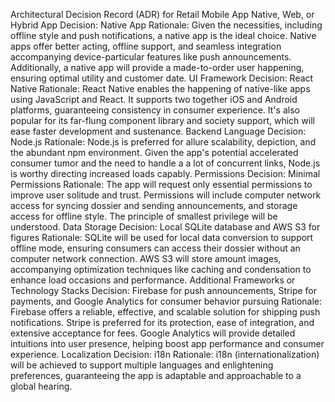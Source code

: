 Architectural Decision Record (ADR) for Retail Mobile App
Native, Web, or Hybrid App
Decision: Native App
Rationale: Given the necessities, including offline style and push notifications, a native app is the ideal choice. Native apps offer better acting, offline support, and seamless integration accompanying device-particular features like push announcements. Additionally, a native app will provide a made-to-order user happening, ensuring optimal utility and customer date.
UI Framework
Decision: React Native
Rationale: React Native enables the happening of native-like apps using JavaScript and React. It supports two together iOS and Android platforms, guaranteeing consistency in consumer experience. It's also popular for its far-flung component library and society support, which will ease faster development and sustenance.
Backend Language
Decision: Node.js
Rationale: Node.js is preferred for allure scalability, depiction, and the abundant npm environment. Given the app's potential accelerated consumer tumor and the need to handle a a lot of concurrent links, Node.js is worthy directing increased loads capably.
Permissions
Decision: Minimal Permissions
Rationale: The app will request only essential permissions to improve user solitude and trust. Permissions will include computer network access for syncing dossier and sending announcements, and storage access for offline style. The principle of smallest privilege will be understood.
Data Storage
Decision: Local SQLite database and AWS S3 for figures
Rationale: SQLite will be used for local data conversion to support offline mode, ensuring consumers can access their dossier without an computer network connection. AWS S3 will store amount images, accompanying optimization techniques like caching and condensation to enhance load occasions and performance.
Additional Frameworks or Technology Stacks
Decision: Firebase for push announcements, Stripe for payments, and Google Analytics for consumer behavior pursuing
Rationale: Firebase offers a reliable, effective, and scalable solution for shipping push notifications. Stripe is preferred for its protection, ease of integration, and extensive acceptance for fees. Google Analytics will provide detailed intuitions into user presence, helping boost app performance and consumer experience. Localization Decision: i18n Rationale: i18n (internationalization) will be achieved to support multiple languages and enlightening preferences, guaranteeing the app is adaptable and approachable to a global hearing.
